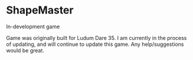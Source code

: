 # ShapeMaster
In-development game

Game was originally built for Ludum Dare 35.
I am currently in the process of updating, and will continue to update this game. 
Any help/suggestions would be great.
